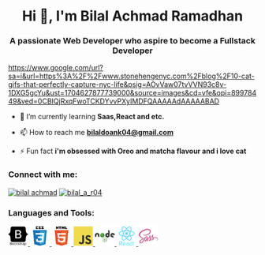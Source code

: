 <h1 align="center">Hi 👋, I'm Bilal Achmad Ramadhan</h1>
<h3 align="center">A passionate Web Developer who aspire to become a Fullstack Developer</h3>

https://www.google.com/url?sa=i&url=https%3A%2F%2Fwww.stonehengenyc.com%2Fblog%2F10-cat-gifs-that-perfectly-capture-nyc-life&psig=AOvVaw07tvVVN93c8v-1DXG5gcYu&ust=1704627877739000&source=images&cd=vfe&opi=89978449&ved=0CBIQjRxqFwoTCKDYvvPXyIMDFQAAAAAdAAAAABAD

- 🌱 I’m currently learning **Saas,React and etc.**

- 📫 How to reach me **bilaldoank04@gmail.com**

- ⚡ Fun fact **i'm obsessed with Oreo and matcha flavour and i love cat**

<h3 align="left">Connect with me:</h3>
<p align="left">
<a href="https://linkedin.com/in/bilal achmad" target="blank"><img align="center" src="https://raw.githubusercontent.com/rahuldkjain/github-profile-readme-generator/master/src/images/icons/Social/linked-in-alt.svg" alt="bilal achmad" height="30" width="40" /></a>
<a href="https://instagram.com/bilal_a_r04" target="blank"><img align="center" src="https://raw.githubusercontent.com/rahuldkjain/github-profile-readme-generator/master/src/images/icons/Social/instagram.svg" alt="bilal_a_r04" height="30" width="40" /></a>
</p>

<h3 align="left">Languages and Tools:</h3>
<p align="left"> <a href="https://getbootstrap.com" target="_blank" rel="noreferrer"> <img src="https://raw.githubusercontent.com/devicons/devicon/master/icons/bootstrap/bootstrap-plain-wordmark.svg" alt="bootstrap" width="40" height="40"/> </a> <a href="https://www.w3schools.com/css/" target="_blank" rel="noreferrer"> <img src="https://raw.githubusercontent.com/devicons/devicon/master/icons/css3/css3-original-wordmark.svg" alt="css3" width="40" height="40"/> </a> <a href="https://www.w3.org/html/" target="_blank" rel="noreferrer"> <img src="https://raw.githubusercontent.com/devicons/devicon/master/icons/html5/html5-original-wordmark.svg" alt="html5" width="40" height="40"/> </a> <a href="https://developer.mozilla.org/en-US/docs/Web/JavaScript" target="_blank" rel="noreferrer"> <img src="https://raw.githubusercontent.com/devicons/devicon/master/icons/javascript/javascript-original.svg" alt="javascript" width="40" height="40"/> </a> <a href="https://nodejs.org" target="_blank" rel="noreferrer"> <img src="https://raw.githubusercontent.com/devicons/devicon/master/icons/nodejs/nodejs-original-wordmark.svg" alt="nodejs" width="40" height="40"/> </a> <a href="https://reactjs.org/" target="_blank" rel="noreferrer"> <img src="https://raw.githubusercontent.com/devicons/devicon/master/icons/react/react-original-wordmark.svg" alt="react" width="40" height="40"/> </a> <a href="https://sass-lang.com" target="_blank" rel="noreferrer"> <img src="https://raw.githubusercontent.com/devicons/devicon/master/icons/sass/sass-original.svg" alt="sass" width="40" height="40"/> </a> </p>
